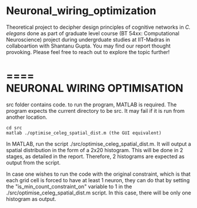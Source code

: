 # Neuronal_wiring_optimization
Theoretical project to decipher design principles of cognitive networks in _C. elegans_ done as part of graduate level course (BT 54xx: Computational Neuroscience) project during undergrduate studies at IIT-Madras in collaboartion with Shantanu Gupta. You may find our report thought provoking. Please feel free to reach out to explore the topic further!

====	
NEURONAL WIRING OPTIMISATION	
====

src folder contains code.
to run the program, MATLAB is required. The program expects the current
directory to be src. It may fail if it is run from another location.

	cd src
	matlab ./optimise_celeg_spatial_dist.m (the GUI equivalent)

In MATLAB, run the script ./src/optimise_celeg_spatial_dist.m.
It will output a spatial distribution in the form of a 2x20 histogram.
This will be done in 2 stages, as detailed in the report. Therefore, 2
histograms are expected as output from the script.

In case one wishes to run the code with the original constraint, which is
that each grid cell is forced to have at least 1 neuron, they can do that by
setting the "is_min_count_constraint_on" variable to 1 in the
./src/optimise_celeg_spatial_dist.m script. In this case, there will be only
one histogram as output.
